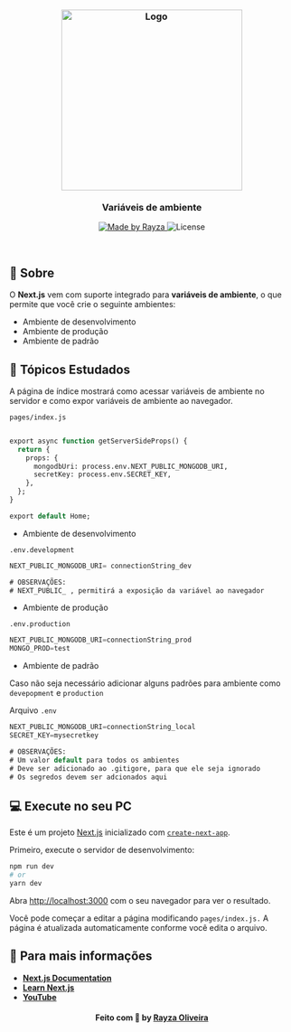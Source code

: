 <h3 align="center">
    <img alt="Logo" title="#logo" width="320px" src="https://upload.wikimedia.org/wikipedia/commons/thumb/8/8e/Nextjs-logo.svg/800px-Nextjs-logo.svg.png">
    <br />
    <br />
    <b>Variáveis de ambiente </b>
    <br />
</h3>
<p align="center">
  <a href="https://www.linkedin.com/in/rayza-oliveira-costa-482658129/">
    <img alt="Made by Rayza" src="https://img.shields.io/badge/made%20by-Rayza%20Oliveira-black">
  </a>
  <img alt="License" src="https://img.shields.io/badge/licence-MIT-black">
</p>

<br />

## :bookmark: Sobre

 O <strong>Next.js</strong> vem com suporte integrado para <strong>variáveis de ambiente</strong>, o que permite que você crie o seguinte ambientes:

  - Ambiente de desenvolvimento
  - Ambiente de produção
  - Ambiente de padrão

## 📌 Tópicos Estudados

 A página de índice mostrará como acessar variáveis de ambiente no servidor e como expor variáveis de ambiente ao navegador.
 
`pages/index.js`
```sql

export async function getServerSideProps() {
  return {
    props: {
      mongodbUri: process.env.NEXT_PUBLIC_MONGODB_URI,
      secretKey: process.env.SECRET_KEY,
    },
  };
}

export default Home;
```

- Ambiente de desenvolvimento

`.env.development` 

```sql
NEXT_PUBLIC_MONGODB_URI= connectionString_dev

# OBSERVAÇÕES:
# NEXT_PUBLIC_ , permitirá a exposição da variável ao navegador  
```

- Ambiente de produção

`.env.production` 

```sql
NEXT_PUBLIC_MONGODB_URI=connectionString_prod
MONGO_PROD=test
```

- Ambiente de padrão

Caso não seja necessário adicionar alguns padrões para ambiente como `devepopment` e `production`

Arquivo `.env`

```sql
NEXT_PUBLIC_MONGODB_URI=connectionString_local
SECRET_KEY=mysecretkey

# OBSERVAÇÕES:
# Um valor default para todos os ambientes
# Deve ser adicionado ao .gitigore, para que ele seja ignorado
# Os segredos devem ser adcionados aqui
```
</p>

## :computer: Execute no seu PC 

Este é um projeto [Next.js](https://nextjs.org/) inicializado com [`create-next-app`](https://github.com/vercel/next.js/tree/canary/packages/create-next-app).


Primeiro, execute o servidor de desenvolvimento:

```bash
npm run dev
# or
yarn dev
```

Abra [http://localhost:3000](http://localhost:3000) com o seu navegador para ver o resultado.

Você pode começar a editar a página modificando `pages/index.js.` A página é atualizada automaticamente conforme você edita o arquivo.

## :rocket: Para mais informações


- **[Next.js Documentation](https://nextjs.org/docs)**
- **[Learn Next.js](https://nextjs.org/learn)**
- **[YouTube](https://www.youtube.com/watch?v=KCujq1URx2E)**


<h4 align="center">
    Feito com 🖤 by <a href="https://www.linkedin.com/in/rayza-oliveira-costa-482658129/" target="_blank">Rayza Oliveira</a>
</h4>
<!-- 
## Deploy on Vercel

The easiest way to deploy your Next.js app is to use the [Vercel Platform](https://vercel.com/import?utm_medium=default-template&filter=next.js&utm_source=create-next-app&utm_campaign=create-next-app-readme) from the creators of Next.js.

Check out our [Next.js deployment documentation](https://nextjs.org/docs/deployment) for more details. -->



